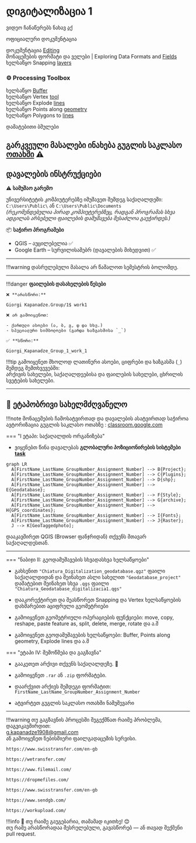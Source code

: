 # დიგიტალიზაცია 1

ვიდეო ჩანაწერებს ნახავ [აქ](https://ezdanapak.github.io/GTU-GIS/GIS_SKA/Videos/) <br>

ოფიციალური დოკუმენტაცია <br>

დოკუმენტაცია [Editing](https://docs.qgis.org/3.40/en/docs/user_manual/working_with_vector/editing_geometry_attributes.html#move-feature-s) <br>
მონაცემების ფორმატი და ველები | Exploring Data Formats and [Fields](https://docs.qgis.org/3.40/en/docs/user_manual/managing_data_source/supported_data.html#supported-format) <br>
ხელსაწყო Snapping [layers](https://docs.qgis.org/3.40/en/docs/user_manual/working_with_vector/editing_geometry_attributes.html#snapping-and-digitizing-options) <br>



### ⚙️ Processing Toolbox <br>

ხელსაწყო [Buffer](https://docs.qgis.org/3.40/en/docs/user_manual/processing_algs/qgis/vectorgeometry.html#qgisbuffer) <br>
ხელსაწყო Vertex [tool](https://docs.qgis.org/3.40/en/docs/user_manual/working_with_vector/editing_geometry_attributes.html#vertex-tool) <br>
ხელსაწყო Explode [lines](https://docs.qgis.org/3.40/en/docs/user_manual/processing_algs/qgis/vectorgeometry.html#qgisexplodelines) <br>
ხელსაწყო Points along [geometry](https://docs.qgis.org/3.40/en/docs/user_manual/processing_algs/qgis/vectorgeometry.html#qgispointsalonglines) <br>
ხელსაწყო Polygons to [lines](https://docs.qgis.org/3.40/en/docs/user_manual/processing_algs/qgis/vectorgeometry.html#qgispolygonstolines) <br>

დამატებითი ბმულები <br>


გარკვეული მასალები ინახება გუგლის საკლასო [ოთახში](https://classroom.google.com/c/Nzg3MzAxMDU4MzEy/m/Nzg3NTk5MzU2OTYw/details) ⚠️ <br>
---
## დავალების ინსტრუქციები

⚠️ **სამუშაო გარემო**

უნივერსიტეტის კომპიუტერებზე იმუშავეთ შემდეგ საქაღალდეში:  
`C:\Users\Public\` ან `C:\Users\Public\Documents`  
*(რეკომენდებულია პირად კომპიუტერებზეც, რადგან პროგრამას სხვა ადგილას არსებული ფაილების დამუშავება შესაძლოა გაუჭირდეს.)*

📦 **საჭირო პროგრამები**

* QGIS – აუცილებელია ✅  
* Google Earth – სურვილისამებრ (დავალების მიხედვით) ✅  

---

!!!warning
    დასრულებული მასალა არ წაშალოთ სემესტრის ბოლომდე.
    
---

!!!danger 
    **ფაილების დასახელების წესები**

    ❌ **არასწორი:**  

    Giorgi Kapanadze.Group/1$ work1  

    ❌ არ გამოიყენოთ:

    - ქართული ასოები (ა, ბ, გ, დ და სხვ.)  
    - სპეციალური სიმბოლოები (გარდა ხაზგასმისა `_`)

    ✅ **სწორი:**  

    Giorgi_Kapanadze_Group_1_work_1  

!!!tip
    გამოიყენეთ მხოლოდ ლათინური ასოები, ციფრები და ხაზგასმა (`_`) შემდეგ შემთხვევებში:  
    არქივის სახელები, საქაღალდეებისა და ფაილების სახელები, ცხრილის სვეტების სახელები.

---

## 📘 ეტაპობრივი სახელმძღვანელო

!!!note
    მონაცემების ჩამოსატვირთად და დავალების ასატვირთად საჭიროა ავტორიზაცია გუგლის საკლასო ოთახზე
     : [classroom.google.com](https://classroom.google.com/)

=== "I ეტაპი: საქაღალდის ორგანიზება"
* ვიყენებთ წინა დავალებას **გლობალური პოზიციონირების სისტემები [task](https://ezdanapak.github.io/GTU-GIS/GIS_SKA/Lab/GPS/)**



``` mermaid
graph LR
  A[FirstName_LastName_GroupNumber_Assignment_Number] --> B{Project};
  A[FirstName_LastName_GroupNumber_Assignment_Number] --> C{Plugins};
  A[FirstName_LastName_GroupNumber_Assignment_Number] --> D{shp};
  A[FirstName_LastName_GroupNumber_Assignment_Number] --> E{Geodatabase};
  A[FirstName_LastName_GroupNumber_Assignment_Number] --> F{Style};
  A[FirstName_LastName_GroupNumber_Assignment_Number] --> G{archive};
  A[FirstName_LastName_GroupNumber_Assignment_Number] --> H{GPS_coordinates};
  A[FirstName_LastName_GroupNumber_Assignment_Number] --> I{Fonts};
  A[FirstName_LastName_GroupNumber_Assignment_Number] --> J{Raster};
  J --> K[GeoTaggedphoto];

```

დააკავშირეთ QGIS (Browser ფანჯრიდან) თქვენს მთავარ საქაღალდესთან.

---

=== "ნაბიჯი II: გეოდამუშავების სხვადასხვა ხელსაწყოები"

* გახსენით `"Chiatura_Digitalization_geodatabase.qgz"` ფაილი საქაღალდიდან და შეინახეთ ასლი სახელით `"Geodatabase_project"`  
  დამატებით შეინახეთ სხვა `.qgs` ფაილი `"Chiatura_Geodatabase_digitalizacia1.qgs"`  


* დააკორექტირეთ და შეასწორეთ Snapping და Vertex  ხელსაწყოების დახმარებით აციფრული გეომეტრიები <br>
* გამოიყენეთ გეომეტრიული ოპერაციების ფუნქციები: move, copy, reshape, paste feature as, split, delete, merge, rotate და ა.შ <br>
* გამოიყენეთ გეოდამუშავების ხელსაწყოები: Buffer, Points along geometry, Explode lines და ა.შ <br>

=== "ეტაპი IV: შემოწმება და გაგზავნა"
* გააკეთეთ არქივი თქვენს საქაღალდეზე. 💾
* გამოიყენეთ `.rar` ან `.zip` ფორმატები.
* დაარქვით არქივს შემდეგი ფორმატით:  
  `FirstName_LastName_GroupNumber_Assignment_Number`

* ატვირტეთ გუგლის საკლასო ოთახში ნამუშევარი

---

!!!warning
    თუ გაგზავნის პროცესში შეგექმნათ რაიმე პრობლემა, დაგვიკავშირდით:  
    g.kapanadze1908@gmail.com  
    ან გამოიყენეთ ნებისმიერი ფაილგადაცემის სერვისი. <br>

    https://www.swisstransfer.com/en-gb

    https://wetransfer.com/

    https://www.filemail.com/

    https://dropmefiles.com/

    https://www.swisstransfer.com/en-gb

    https://www.sendgb.com/

    https://workupload.com/ 

!!!info
    📌 თუ რაიმე გაუგებარია, თამამად იკითხე! 😊  
    თუ რამე არასწორადაა შესრულებული, გავასწორებ — ან თავად შექმენი pull request. 